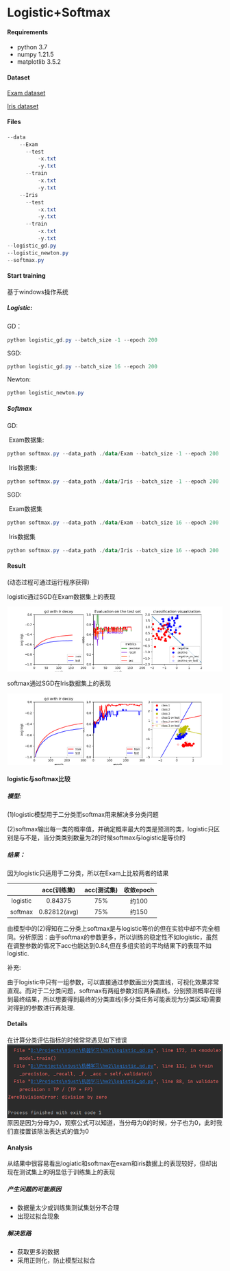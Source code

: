 # Logistic+Softmax

#### Requirements

* python 3.7
* numpy 1.21.5
* matplotlib 3.5.2

#### Dataset

[Exam dataset](http://www.nustm.cn/member/rxia/ml/data/Exam.zip)

[Iris dataset](http://www.nustm.cn/member/rxia/ml/data/Iris.zip)

#### Files

```java
--data
    --Exam
      --test
    	  -x.txt
    	  -y.txt
      --train
          -x.txt
    	  -y.txt
    --Iris
      --test
    	  -x.txt
    	  -y.txt
      --train
          -x.txt
    	  -y.txt
--logistic_gd.py
--logistic_newton.py
--softmax.py
```

#### Start training

基于windows操作系统

##### Logistic:

GD：

```powershell
python logistic_gd.py --batch_size -1 --epoch 200
```

SGD:

```powershell
python logistic_gd.py --batch_size 16 --epoch 200
```
Newton:
```powershell
python logistic_newton.py
```

##### Softmax

GD:

​	Exam数据集:

```powershell
python softmax.py --data_path ./data/Exam --batch_size -1 --epoch 200
```

​	Iris数据集:

```powershell
python softmax.py --data_path ./data/Iris --batch_size -1 --epoch 200
```

SGD:

​	Exam数据集

```powershell
python softmax.py --data_path ./data/Exam --batch_size 16 --epoch 200
```

​	Iris数据集

```powershell
python softmax.py --data_path ./data/Iris --batch_size 16 --epoch 200
```



#### Result

(动态过程可通过运行程序获得)

logistic通过SGD在Exam数据集上的表现

<img src="Figure_2.png" alt="Figure_1" style="zoom:100%;" />

softmax通过SGD在Iris数据集上的表现

<img src="Figure_4.png" alt="Figure_1" style="zoom:67%;" />

#### logistic与softmax比较

##### 模型:

(1)logistic模型用于二分类而softmax用来解决多分类问题

(2)softmax输出每一类的概率值，并确定概率最大的类是预测的类，logistic只区别是与不是，当分类类别数量为2的时候softmax与logistic是等价的

##### 结果：

因为logistic只适用于二分类，所以在Exam上比较两者的结果

|          | acc(训练集)  | acc(测试集) | 收敛epoch |
| :------: | :----------: | :---------: | :-------: |
| logistic |   0.84375    |     75%     |   约100   |
| softmax  | 0.82812(avg) |     75%     |   约150   |

由模型中的(2)得知在二分类上softmax是与logistic等价的但在实验中却不完全相同。分析原因：由于softmax的参数更多，所以训练的稳定性不如logistic，虽然在调整参数的情况下acc也能达到0.84,但在多组实验的平均结果下的表现不如logistic.

补充:

由于logistic中只有一组参数，可以直接通过参数画出分类直线，可视化效果非常直观。而对于二分类问题，softmax有两组参数对应两条直线，分别预测概率在得到最终结果，所以想要得到最终的分类直线(多分类任务可能表现为分类区域)需要对得到的参数进行再处理.

#### Details

在计算分类评估指标的时候常常遇见如下错误             <img src="dividedby0.png" alt="Figure_1" style="float:left" /> 

原因是因为分母为0，观察公式可以知道，当分母为0的时候，分子也为0，此时我们直接置该除法表达式的值为0

#### Analysis

从结果中很容易看出logiatic和softmax在exam和iris数据上的表现较好，但却出现在测试集上的明显低于训练集上的表现

##### 产生问题的可能原因

* 数据量太少或训练集测试集划分不合理
* 出现过拟合现象

##### 解决思路

* 获取更多的数据
* 采用正则化，防止模型过拟合
